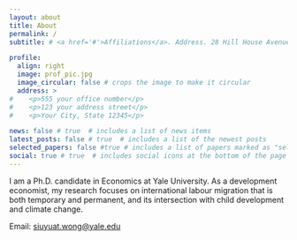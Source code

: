 ```yaml
---
layout: about
title: About
permalink: /
subtitle: # <a href='#'>Affiliations</a>. Address. 28 Hill House Avenue.

profile:
  align: right
  image: prof_pic.jpg
  image_circular: false # crops the image to make it circular
  address: >
#    <p>555 your office number</p>
#    <p>123 your address street</p>
#    <p>Your City, State 12345</p>

news: false # true  # includes a list of news items
latest_posts: false # true  # includes a list of the newest posts
selected_papers: false #true # includes a list of papers marked as "selected={true}"
social: true # true  # includes social icons at the bottom of the page
---
```



I am a Ph.D. candidate in Economics at Yale University. As a development economist, my research focuses on international labour migration that is both temporary and permanent, and its intersection with child development and climate change. 

Email: [siuyuat.wong@yale.edu](mailto:siuyuat.wong@yale.edu)
